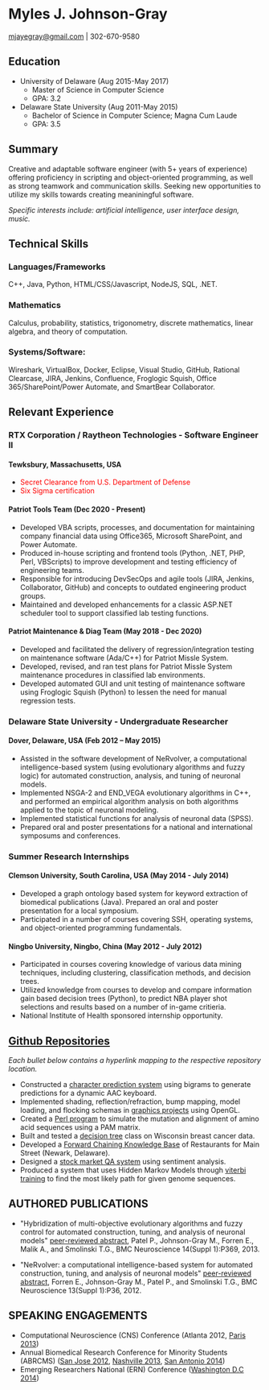 # Myles J. Johnson-Gray
mjayegray@gmail.com | 302-670-9580

## Education
* University of Delaware (Aug 2015-May 2017)
    * Master of Science in Computer Science
    * GPA: 3.2
* Delaware State University (Aug 2011-May 2015)
    * Bachelor of Science in Computer Science; Magna Cum Laude
    * GPA: 3.5


## Summary
Creative and adaptable software engineer (with 5+ years of experience) offering proficiency in scripting and object-oriented programming, as well as strong teamwork and communication skills. Seeking new opportunities to utilize my skills towards creating meaniningful software.

_Specific interests include: artificial intelligence, user interface design, music._


## Technical Skills
### Languages/Frameworks
C++, Java, Python, HTML/CSS/Javascript, NodeJS, SQL, .NET.

### Mathematics
Calculus, probability, statistics, trigonometry, discrete mathematics, linear algebra, and theory of computation. 

### Systems/Software:
Wireshark, VirtualBox, Docker, Eclipse, Visual Studio, GitHub, Rational Clearcase, JIRA, Jenkins, Confluence, Froglogic Squish, Office 365/SharePoint/Power Automate, and SmartBear Collaborator.






## Relevant Experience
### RTX Corporation / Raytheon Technologies - Software Engineer II
#### Tewksbury, Massachusetts, USA
* <font color="red">Secret Clearance from U.S. Department of Defense</font>
* <font color="red">Six Sigma certification</font>

#### Patriot Tools Team (Dec 2020 - Present)
* Developed VBA scripts, processes, and documentation for maintaining company financial data using Office365, Microsoft SharePoint, and Power Automate.
* Produced in-house scripting and frontend tools (Python, .NET, PHP, Perl, VBScripts) to improve development and testing efficiency of engineering teams.
* Responsible for introducing DevSecOps and agile tools (JIRA, Jenkins, Collaborator, GitHub) and concepts to outdated engineering product groups.
* Maintained and developed enhancements for a classic ASP.NET scheduler tool to support classified lab testing functions.

#### Patriot Maintenance & Diag Team (May 2018 - Dec 2020)
* Developed and facilitated the delivery of regression/integration testing on maintenance software (Ada/C++) for Patriot Missle System.
* Developed, revised, and ran test plans for Patriot Missle System maintenance procedures in classified lab environments.
* Developed automated GUI and unit testing of maintenance software using Froglogic Squish (Python) to lessen the need for manual regression tests.


### Delaware State University - Undergraduate Researcher
#### Dover, Delaware, USA (Feb 2012 – May 2015)
* Assisted in the software development of NeRvolver, a computational intelligence-based system (using evolutionary algorithms and fuzzy logic) for automated construction, analysis, and tuning of neuronal models. 
* Implemented NSGA-2 and END_VEGA evolutionary algorithms in C++, and performed an empirical algorithm analysis on both algorithms applied to the topic of neuronal modeling. 
* Implemented statistical functions for analysis of neuronal data (SPSS).
* Prepared oral and poster presentations for a national and international symposums and conferences. 


### Summer Research Internships
#### Clemson University, South Carolina, USA (May 2014 - July 2014)
* Developed a graph ontology based system for keyword extraction of biomedical publications (Java). Prepared an oral and poster presentation for a local symposium. 
* Participated in a number of courses covering SSH, operating systems, and object-oriented programming fundamentals.

#### Ningbo University, Ningbo, China (May 2012 - July 2012)
* Participated in courses covering knowledge of various data mining techniques, including clustering, classification methods, and decision trees. 
* Utilized knowledge from courses to develop and compare information gain based decision trees (Python), to predict NBA player shot selections and results based on a number of in-game critieria. 
* National Institute of Health sponsored internship opportunity. 

## [Github Repositories](https://github.com/gitmyles?tab=repositories)
_Each bullet below contains a hyperlink mapping to the respective repository location._
* Constructed a [character prediction system](https://github.com/gitmyles/keyboard-prediction) using bigrams to generate predictions for a dynamic AAC keyboard.
* Implemented shading, reflection/refraction, bump mapping, model loading, and flocking schemas in [graphics projects](https://github.com/gitmyles/graphics-triangles/blob/master/tutorial03.cpp) using OpenGL.
* Created a [Perl program](https://github.com/gitmyles/genome-mutate-PAM) to simulate the mutation and alignment of amino acid sequences using a PAM matrix.
* Built and tested a [decision tree](https://github.com/gitmyles/decision-tree) class on Wisconsin breast cancer data.
* Developed a [Forward Chaining Knowledge Base](https://github.com/gitmyles/forward-chaining-main-street-knowledge-base) of Restaurants for Main Street (Newark, Delaware).
* Designed a [stock market QA system](https://github.com/gitmyles/stock-market-sentiment-analysis) using sentiment analysis.
* Produced a system that uses Hidden Markov Models through [viterbi training](https://github.com/gitmyles/genome-viterbi-training/blob/master/viterbi.py) to find the most likely path for given genome sequences.


## AUTHORED PUBLICATIONS
* "Hybridization of multi-objective evolutionary algorithms and fuzzy control for automated construction, tuning, and analysis of neuronal models"
[peer-reviewed abstract](https://bmcneurosci.biomedcentral.com/articles/10.1186/1471-2202-14-S1-P369), Patel P., Johnson-Gray M., Forren E., Malik A., and Smolinski T.G., BMC Neuroscience 14(Suppl 1):P369, 2013.

* "NeRvolver: a computational intelligence-based system for automated construction, tuning, and analysis of neuronal models"
[peer-reviewed abstract](https://bmcneurosci.biomedcentral.com/articles/10.1186/1471-2202-13-S1-P36), Forren E., Johnson-Gray M., Patel P., and Smolinski T.G., BMC Neuroscience 13(Suppl 1):P36, 2012.


## SPEAKING ENGAGEMENTS
* Computational Neuroscience (CNS) Conference (Atlanta 2012, [Paris 2013](https://www.cnsorg.org/cns-2013-paris)) 
* Annual Biomedical Research Conference for Minority Students (ABRCMS) ([San Jose 2012](https://abrcms.org/images/Past_Programs/2012_ABRCMS_Final_Program.pdf), [Nashville 2013](https://abrcms.org/images/Past_Programs/Final_Program__Exhibit_Guide-_Website_Version.pdf), [San Antonio 2014](https://abrcms.org/images/Past_Programs/2014_ABRCMS_Final_Program.pdf)) 
* Emerging Researchers National (ERN) Conference ([Washington D.C 2014](https://new.emerging-researchers.org/wp-content/uploads/2014/02/2014ERNUndergradPosterPresentationSchedule.pdf)) 



